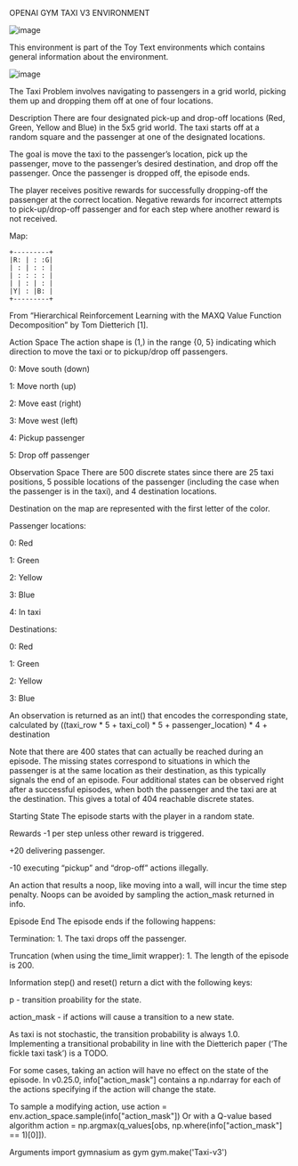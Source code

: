 OPENAI GYM TAXI V3 ENVIRONMENT

![image](https://github.com/tekgulburak/Q-learning-taxi-v3-/assets/108903426/813ab20c-e1ee-49ee-b1ca-27f6e403edb6)

This environment is part of the Toy Text environments which contains general information about the environment.

![image](https://github.com/tekgulburak/Q-learning-taxi-v3-/assets/108903426/6b8a4c0d-59c3-4a0c-9650-fe770e3a1cb7)


The Taxi Problem involves navigating to passengers in a grid world, picking them up and dropping them off at one of four locations.

Description
There are four designated pick-up and drop-off locations (Red, Green, Yellow and Blue) in the 5x5 grid world. The taxi starts off at a random square and the passenger at one of the designated locations.

The goal is move the taxi to the passenger’s location, pick up the passenger, move to the passenger’s desired destination, and drop off the passenger. Once the passenger is dropped off, the episode ends.

The player receives positive rewards for successfully dropping-off the passenger at the correct location. Negative rewards for incorrect attempts to pick-up/drop-off passenger and for each step where another reward is not received.

Map:

    +---------+
    |R: | : :G|
    | : | : : |
    | : : : : |
    | | : | : |
    |Y| : |B: |
    +---------+
From “Hierarchical Reinforcement Learning with the MAXQ Value Function Decomposition” by Tom Dietterich [1].

Action Space
The action shape is (1,) in the range {0, 5} indicating which direction to move the taxi or to pickup/drop off passengers.

0: Move south (down)

1: Move north (up)

2: Move east (right)

3: Move west (left)

4: Pickup passenger

5: Drop off passenger

Observation Space
There are 500 discrete states since there are 25 taxi positions, 5 possible locations of the passenger (including the case when the passenger is in the taxi), and 4 destination locations.

Destination on the map are represented with the first letter of the color.

Passenger locations:

0: Red

1: Green

2: Yellow

3: Blue

4: In taxi

Destinations:

0: Red

1: Green

2: Yellow

3: Blue

An observation is returned as an int() that encodes the corresponding state, calculated by ((taxi_row * 5 + taxi_col) * 5 + passenger_location) * 4 + destination

Note that there are 400 states that can actually be reached during an episode. The missing states correspond to situations in which the passenger is at the same location as their destination, as this typically signals the end of an episode. Four additional states can be observed right after a successful episodes, when both the passenger and the taxi are at the destination. This gives a total of 404 reachable discrete states.

Starting State
The episode starts with the player in a random state.

Rewards
-1 per step unless other reward is triggered.

+20 delivering passenger.

-10 executing “pickup” and “drop-off” actions illegally.

An action that results a noop, like moving into a wall, will incur the time step penalty. Noops can be avoided by sampling the action_mask returned in info.

Episode End
The episode ends if the following happens:

Termination: 1. The taxi drops off the passenger.

Truncation (when using the time_limit wrapper): 1. The length of the episode is 200.

Information
step() and reset() return a dict with the following keys:

p - transition proability for the state.

action_mask - if actions will cause a transition to a new state.

As taxi is not stochastic, the transition probability is always 1.0. Implementing a transitional probability in line with the Dietterich paper (‘The fickle taxi task’) is a TODO.

For some cases, taking an action will have no effect on the state of the episode. In v0.25.0, info["action_mask"] contains a np.ndarray for each of the actions specifying if the action will change the state.

To sample a modifying action, use action = env.action_space.sample(info["action_mask"]) Or with a Q-value based algorithm action = np.argmax(q_values[obs, np.where(info["action_mask"] == 1)[0]]).

Arguments
import gymnasium as gym
gym.make('Taxi-v3')

